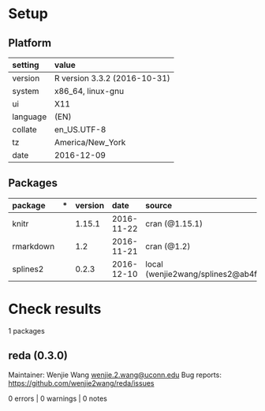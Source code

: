 # Setup

## Platform

|setting  |value                        |
|:--------|:----------------------------|
|version  |R version 3.3.2 (2016-10-31) |
|system   |x86_64, linux-gnu            |
|ui       |X11                          |
|language |(EN)                         |
|collate  |en_US.UTF-8                  |
|tz       |America/New_York             |
|date     |2016-12-09                   |

## Packages

|package   |*  |version |date       |source                               |
|:---------|:--|:-------|:----------|:------------------------------------|
|knitr     |   |1.15.1  |2016-11-22 |cran (@1.15.1)                       |
|rmarkdown |   |1.2     |2016-11-21 |cran (@1.2)                          |
|splines2  |   |0.2.3   |2016-12-10 |local (wenjie2wang/splines2@ab4f426) |

# Check results
1 packages

## reda (0.3.0)
Maintainer: Wenjie Wang <wenjie.2.wang@uconn.edu>
Bug reports: https://github.com/wenjie2wang/reda/issues

0 errors | 0 warnings | 0 notes
